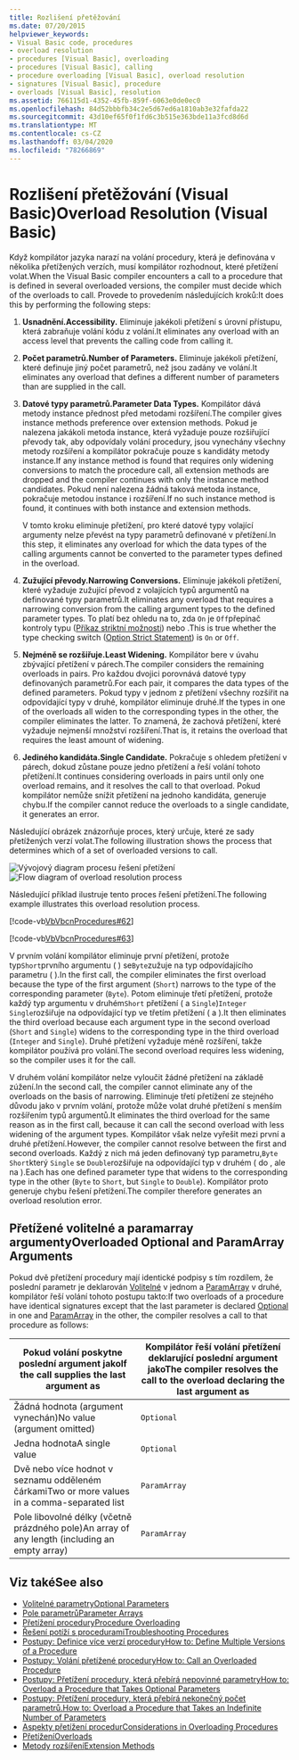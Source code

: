 ```yaml
---
title: Rozlišení přetěžování
ms.date: 07/20/2015
helpviewer_keywords:
- Visual Basic code, procedures
- overload resolution
- procedures [Visual Basic], overloading
- procedures [Visual Basic], calling
- procedure overloading [Visual Basic], overload resolution
- signatures [Visual Basic], procedure
- overloads [Visual Basic], resolution
ms.assetid: 766115d1-4352-45fb-859f-6063e0de0ec0
ms.openlocfilehash: 84d52bbbfb34c2e5d67ed6a1810ab3e32fafda22
ms.sourcegitcommit: 43d10ef65f0f1fd6c3b515e363bde11a3fcd8d6d
ms.translationtype: MT
ms.contentlocale: cs-CZ
ms.lasthandoff: 03/04/2020
ms.locfileid: "78266869"
---
```

# <a name="overload-resolution-visual-basic"></a><span data-ttu-id="d3fe1-102">Rozlišení přetěžování (Visual Basic)</span><span class="sxs-lookup"><span data-stu-id="d3fe1-102">Overload Resolution (Visual Basic)</span></span>
<span data-ttu-id="d3fe1-103">Když kompilátor jazyka narazí na volání procedury, která je definována v několika přetížených verzích, musí kompilátor rozhodnout, které přetížení volat.</span><span class="sxs-lookup"><span data-stu-id="d3fe1-103">When the Visual Basic compiler encounters a call to a procedure that is defined in several overloaded versions, the compiler must decide which of the overloads to call.</span></span> <span data-ttu-id="d3fe1-104">Provede to provedením následujících kroků:</span><span class="sxs-lookup"><span data-stu-id="d3fe1-104">It does this by performing the following steps:</span></span>  
  
1. <span data-ttu-id="d3fe1-105">**Usnadnění.**</span><span class="sxs-lookup"><span data-stu-id="d3fe1-105">**Accessibility.**</span></span> <span data-ttu-id="d3fe1-106">Eliminuje jakékoli přetížení s úrovní přístupu, která zabraňuje volání kódu z volání.</span><span class="sxs-lookup"><span data-stu-id="d3fe1-106">It eliminates any overload with an access level that prevents the calling code from calling it.</span></span>  
  
2. <span data-ttu-id="d3fe1-107">**Počet parametrů.**</span><span class="sxs-lookup"><span data-stu-id="d3fe1-107">**Number of Parameters.**</span></span> <span data-ttu-id="d3fe1-108">Eliminuje jakékoli přetížení, které definuje jiný počet parametrů, než jsou zadány ve volání.</span><span class="sxs-lookup"><span data-stu-id="d3fe1-108">It eliminates any overload that defines a different number of parameters than are supplied in the call.</span></span>  
  
3. <span data-ttu-id="d3fe1-109">**Datové typy parametrů.**</span><span class="sxs-lookup"><span data-stu-id="d3fe1-109">**Parameter Data Types.**</span></span> <span data-ttu-id="d3fe1-110">Kompilátor dává metody instance přednost před metodami rozšíření.</span><span class="sxs-lookup"><span data-stu-id="d3fe1-110">The compiler gives instance methods preference over extension methods.</span></span> <span data-ttu-id="d3fe1-111">Pokud je nalezena jakákoli metoda instance, která vyžaduje pouze rozšiřující převody tak, aby odpovídaly volání procedury, jsou vynechány všechny metody rozšíření a kompilátor pokračuje pouze s kandidáty metody instance.</span><span class="sxs-lookup"><span data-stu-id="d3fe1-111">If any instance method is found that requires only widening conversions to match the procedure call, all extension methods are dropped and the compiler continues with only the instance method candidates.</span></span> <span data-ttu-id="d3fe1-112">Pokud není nalezena žádná taková metoda instance, pokračuje metodou instance i rozšíření.</span><span class="sxs-lookup"><span data-stu-id="d3fe1-112">If no such instance method is found, it continues with both instance and extension methods.</span></span>  
  
     <span data-ttu-id="d3fe1-113">V tomto kroku eliminuje přetížení, pro které datové typy volající argumenty nelze převést na typy parametrů definované v přetížení.</span><span class="sxs-lookup"><span data-stu-id="d3fe1-113">In this step, it eliminates any overload for which the data types of the calling arguments cannot be converted to the parameter types defined in the overload.</span></span>  
  
4. <span data-ttu-id="d3fe1-114">**Zužující převody.**</span><span class="sxs-lookup"><span data-stu-id="d3fe1-114">**Narrowing Conversions.**</span></span> <span data-ttu-id="d3fe1-115">Eliminuje jakékoli přetížení, které vyžaduje zužující převod z volajících typů argumentů na definované typy parametrů.</span><span class="sxs-lookup"><span data-stu-id="d3fe1-115">It eliminates any overload that requires a narrowing conversion from the calling argument types to the defined parameter types.</span></span> <span data-ttu-id="d3fe1-116">To platí bez ohledu na to, zda `On` je `Off`přepínač kontroly typu ([Příkaz striktní možnosti](../../../../visual-basic/language-reference/statements/option-strict-statement.md)) nebo .</span><span class="sxs-lookup"><span data-stu-id="d3fe1-116">This is true whether the type checking switch ([Option Strict Statement](../../../../visual-basic/language-reference/statements/option-strict-statement.md)) is `On` or `Off`.</span></span>  
  
5. <span data-ttu-id="d3fe1-117">**Nejméně se rozšiřuje.**</span><span class="sxs-lookup"><span data-stu-id="d3fe1-117">**Least Widening.**</span></span> <span data-ttu-id="d3fe1-118">Kompilátor bere v úvahu zbývající přetížení v párech.</span><span class="sxs-lookup"><span data-stu-id="d3fe1-118">The compiler considers the remaining overloads in pairs.</span></span> <span data-ttu-id="d3fe1-119">Pro každou dvojici porovnává datové typy definovaných parametrů.</span><span class="sxs-lookup"><span data-stu-id="d3fe1-119">For each pair, it compares the data types of the defined parameters.</span></span> <span data-ttu-id="d3fe1-120">Pokud typy v jednom z přetížení všechny rozšířit na odpovídající typy v druhé, kompilátor eliminuje druhé.</span><span class="sxs-lookup"><span data-stu-id="d3fe1-120">If the types in one of the overloads all widen to the corresponding types in the other, the compiler eliminates the latter.</span></span> <span data-ttu-id="d3fe1-121">To znamená, že zachová přetížení, které vyžaduje nejmenší množství rozšíření.</span><span class="sxs-lookup"><span data-stu-id="d3fe1-121">That is, it retains the overload that requires the least amount of widening.</span></span>  
  
6. <span data-ttu-id="d3fe1-122">**Jediného kandidáta.**</span><span class="sxs-lookup"><span data-stu-id="d3fe1-122">**Single Candidate.**</span></span> <span data-ttu-id="d3fe1-123">Pokračuje s ohledem přetížení v párech, dokud zůstane pouze jedno přetížení a řeší volání tohoto přetížení.</span><span class="sxs-lookup"><span data-stu-id="d3fe1-123">It continues considering overloads in pairs until only one overload remains, and it resolves the call to that overload.</span></span> <span data-ttu-id="d3fe1-124">Pokud kompilátor nemůže snížit přetížení na jednoho kandidáta, generuje chybu.</span><span class="sxs-lookup"><span data-stu-id="d3fe1-124">If the compiler cannot reduce the overloads to a single candidate, it generates an error.</span></span>  
  
 <span data-ttu-id="d3fe1-125">Následující obrázek znázorňuje proces, který určuje, které ze sady přetížených verzí volat.</span><span class="sxs-lookup"><span data-stu-id="d3fe1-125">The following illustration shows the process that determines which of a set of overloaded versions to call.</span></span>  
  
 <span data-ttu-id="d3fe1-126">![Vývojový diagram procesu řešení přetížení](./media/overload-resolution/determine-overloaded-version.gif "Řešení mezi přetížené verze")</span><span class="sxs-lookup"><span data-stu-id="d3fe1-126">![Flow diagram of overload resolution process](./media/overload-resolution/determine-overloaded-version.gif "Resolving among overloaded versions")</span></span>
  
 <span data-ttu-id="d3fe1-127">Následující příklad ilustruje tento proces řešení přetížení.</span><span class="sxs-lookup"><span data-stu-id="d3fe1-127">The following example illustrates this overload resolution process.</span></span>  
  
 [!code-vb[VbVbcnProcedures#62](~/samples/snippets/visualbasic/VS_Snippets_VBCSharp/VbVbcnProcedures/VB/Class1.vb#62)]  
  
 [!code-vb[VbVbcnProcedures#63](~/samples/snippets/visualbasic/VS_Snippets_VBCSharp/VbVbcnProcedures/VB/Class1.vb#63)]  
  
 <span data-ttu-id="d3fe1-128">V prvním volání kompilátor eliminuje první přetížení, protože typ`Short`prvního argumentu ( ) se`Byte`zužuje na typ odpovídajícího parametru ( ).</span><span class="sxs-lookup"><span data-stu-id="d3fe1-128">In the first call, the compiler eliminates the first overload because the type of the first argument (`Short`) narrows to the type of the corresponding parameter (`Byte`).</span></span> <span data-ttu-id="d3fe1-129">Potom eliminuje třetí přetížení, protože každý typ argumentu v druhém`Short` přetížení ( a `Single`)`Integer` `Single`rozšiřuje na odpovídající typ ve třetím přetížení ( a ).</span><span class="sxs-lookup"><span data-stu-id="d3fe1-129">It then eliminates the third overload because each argument type in the second overload (`Short` and `Single`) widens to the corresponding type in the third overload (`Integer` and `Single`).</span></span> <span data-ttu-id="d3fe1-130">Druhé přetížení vyžaduje méně rozšíření, takže kompilátor používá pro volání.</span><span class="sxs-lookup"><span data-stu-id="d3fe1-130">The second overload requires less widening, so the compiler uses it for the call.</span></span>  
  
 <span data-ttu-id="d3fe1-131">V druhém volání kompilátor nelze vyloučit žádné přetížení na základě zúžení.</span><span class="sxs-lookup"><span data-stu-id="d3fe1-131">In the second call, the compiler cannot eliminate any of the overloads on the basis of narrowing.</span></span> <span data-ttu-id="d3fe1-132">Eliminuje třetí přetížení ze stejného důvodu jako v prvním volání, protože může volat druhé přetížení s menším rozšířením typů argumentů.</span><span class="sxs-lookup"><span data-stu-id="d3fe1-132">It eliminates the third overload for the same reason as in the first call, because it can call the second overload with less widening of the argument types.</span></span> <span data-ttu-id="d3fe1-133">Kompilátor však nelze vyřešit mezi první a druhé přetížení.</span><span class="sxs-lookup"><span data-stu-id="d3fe1-133">However, the compiler cannot resolve between the first and second overloads.</span></span> <span data-ttu-id="d3fe1-134">Každý z nich má jeden definovaný typ parametru,`Byte` `Short`který `Single` se `Double`rozšiřuje na odpovídající typ v druhém ( do , ale na ).</span><span class="sxs-lookup"><span data-stu-id="d3fe1-134">Each has one defined parameter type that widens to the corresponding type in the other (`Byte` to `Short`, but `Single` to `Double`).</span></span> <span data-ttu-id="d3fe1-135">Kompilátor proto generuje chybu řešení přetížení.</span><span class="sxs-lookup"><span data-stu-id="d3fe1-135">The compiler therefore generates an overload resolution error.</span></span>  
  
## <a name="overloaded-optional-and-paramarray-arguments"></a><span data-ttu-id="d3fe1-136">Přetížené volitelné a paramarray argumenty</span><span class="sxs-lookup"><span data-stu-id="d3fe1-136">Overloaded Optional and ParamArray Arguments</span></span>  
 <span data-ttu-id="d3fe1-137">Pokud dvě přetížení procedury mají identické podpisy s tím rozdílem, že poslední parametr je deklarován [Volitelné](../../../../visual-basic/language-reference/modifiers/optional.md) v jednom a [ParamArray](../../../../visual-basic/language-reference/modifiers/paramarray.md) v druhé, kompilátor řeší volání tohoto postupu takto:</span><span class="sxs-lookup"><span data-stu-id="d3fe1-137">If two overloads of a procedure have identical signatures except that the last parameter is declared [Optional](../../../../visual-basic/language-reference/modifiers/optional.md) in one and [ParamArray](../../../../visual-basic/language-reference/modifiers/paramarray.md) in the other, the compiler resolves a call to that procedure as follows:</span></span>  
  
|<span data-ttu-id="d3fe1-138">Pokud volání poskytne poslední argument jako</span><span class="sxs-lookup"><span data-stu-id="d3fe1-138">If the call supplies the last argument as</span></span>|<span data-ttu-id="d3fe1-139">Kompilátor řeší volání přetížení deklarující poslední argument jako</span><span class="sxs-lookup"><span data-stu-id="d3fe1-139">The compiler resolves the call to the overload declaring the last argument as</span></span>|  
|---|---|  
|<span data-ttu-id="d3fe1-140">Žádná hodnota (argument vynechán)</span><span class="sxs-lookup"><span data-stu-id="d3fe1-140">No value (argument omitted)</span></span>|`Optional`|  
|<span data-ttu-id="d3fe1-141">Jedna hodnota</span><span class="sxs-lookup"><span data-stu-id="d3fe1-141">A single value</span></span>|`Optional`|  
|<span data-ttu-id="d3fe1-142">Dvě nebo více hodnot v seznamu odděleném čárkami</span><span class="sxs-lookup"><span data-stu-id="d3fe1-142">Two or more values in a comma-separated list</span></span>|`ParamArray`|  
|<span data-ttu-id="d3fe1-143">Pole libovolné délky (včetně prázdného pole)</span><span class="sxs-lookup"><span data-stu-id="d3fe1-143">An array of any length (including an empty array)</span></span>|`ParamArray`|  
  
## <a name="see-also"></a><span data-ttu-id="d3fe1-144">Viz také</span><span class="sxs-lookup"><span data-stu-id="d3fe1-144">See also</span></span>

- [<span data-ttu-id="d3fe1-145">Volitelné parametry</span><span class="sxs-lookup"><span data-stu-id="d3fe1-145">Optional Parameters</span></span>](./optional-parameters.md)
- [<span data-ttu-id="d3fe1-146">Pole parametrů</span><span class="sxs-lookup"><span data-stu-id="d3fe1-146">Parameter Arrays</span></span>](./parameter-arrays.md)
- [<span data-ttu-id="d3fe1-147">Přetížení procedury</span><span class="sxs-lookup"><span data-stu-id="d3fe1-147">Procedure Overloading</span></span>](./procedure-overloading.md)
- [<span data-ttu-id="d3fe1-148">Řešení potíží s procedurami</span><span class="sxs-lookup"><span data-stu-id="d3fe1-148">Troubleshooting Procedures</span></span>](./troubleshooting-procedures.md)
- [<span data-ttu-id="d3fe1-149">Postupy: Definice více verzí procedury</span><span class="sxs-lookup"><span data-stu-id="d3fe1-149">How to: Define Multiple Versions of a Procedure</span></span>](./how-to-define-multiple-versions-of-a-procedure.md)
- [<span data-ttu-id="d3fe1-150">Postupy: Volání přetížené procedury</span><span class="sxs-lookup"><span data-stu-id="d3fe1-150">How to: Call an Overloaded Procedure</span></span>](./how-to-call-an-overloaded-procedure.md)
- [<span data-ttu-id="d3fe1-151">Postupy: Přetížení procedury, která přebírá nepovinné parametry</span><span class="sxs-lookup"><span data-stu-id="d3fe1-151">How to: Overload a Procedure that Takes Optional Parameters</span></span>](./how-to-overload-a-procedure-that-takes-optional-parameters.md)
- [<span data-ttu-id="d3fe1-152">Postupy: Přetížení procedury, která přebírá nekonečný počet parametrů.</span><span class="sxs-lookup"><span data-stu-id="d3fe1-152">How to: Overload a Procedure that Takes an Indefinite Number of Parameters</span></span>](./how-to-overload-a-procedure-that-takes-an-indefinite-number-of-parameters.md)
- [<span data-ttu-id="d3fe1-153">Aspekty přetížení procedur</span><span class="sxs-lookup"><span data-stu-id="d3fe1-153">Considerations in Overloading Procedures</span></span>](./considerations-in-overloading-procedures.md)
- [<span data-ttu-id="d3fe1-154">Přetížení</span><span class="sxs-lookup"><span data-stu-id="d3fe1-154">Overloads</span></span>](../../../../visual-basic/language-reference/modifiers/overloads.md)
- [<span data-ttu-id="d3fe1-155">Metody rozšíření</span><span class="sxs-lookup"><span data-stu-id="d3fe1-155">Extension Methods</span></span>](./extension-methods.md)
